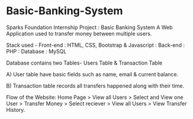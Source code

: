 # Basic-Banking-System

Sparks Foundation Internship Project : Basic Banking System
A Web Application used to transfer money between multiple users.

Stack used - Front-end : HTML, CSS, Bootstrap & Javascript 
           : Back-end : PHP 
           : Database : MySQL

Database contains two Tables- Users Table & Transaction Table

A) User table have basic fields such as name, email & current balance.

B) Transaction table records all transfers happened along with their time.

Flow of the Website: Home Page > View all Users > Select and View one User > Transfer Money > Select reciever > View all Users > View Transfer History.



